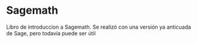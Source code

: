 # Sagemath
Libro de introduccion a Sagemath. Se realizó con una versión ya anticuada de Sage, pero todavía puede ser útil
